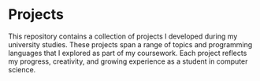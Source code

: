 # Projects

This repository contains a collection of projects I developed during my university studies. These projects span a range of topics and programming languages that I explored as part of my coursework. Each project reflects my progress, creativity, and growing experience as a student in computer science. 
